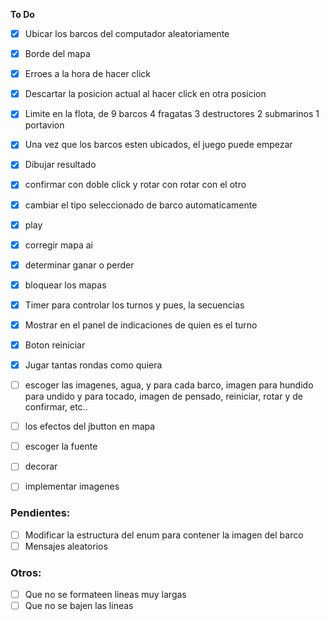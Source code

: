 **To Do**

* [x] Ubicar los barcos del computador aleatoriamente
* [x] Borde del mapa
* [x] Erroes a la hora de hacer click
* [x] Descartar la posicion actual al hacer click en otra posicion
* [x] Limite en la flota, de 9 barcos
        4 fragatas
        3 destructores
        2 submarinos
        1 portavion
* [x] Una vez que los barcos esten ubicados, el juego puede empezar
* [x] Dibujar resultado

* [x] confirmar con doble click y rotar con rotar con el otro
* [x] cambiar el tipo seleccionado de barco automaticamente
* [x] play
* [x] corregir mapa ai
* [x] determinar ganar o perder

* [x] bloquear los mapas
* [x] Timer para controlar los turnos y pues, la secuencias
* [x] Mostrar en el panel de indicaciones de quien es el turno
* [x] Boton reiniciar
* [x] Jugar tantas rondas como quiera

* [ ] escoger las imagenes, agua, y para cada barco, imagen para hundido para undido y para tocado, imagen de pensado, reiniciar, rotar y de confirmar, etc..
* [ ] los efectos del jbutton en mapa
* [ ] escoger la fuente
* [ ] decorar
* [ ] implementar imagenes


### Pendientes:
* [ ] Modificar la estructura del enum para contener la imagen del barco
* [ ] Mensajes aleatorios

### Otros:
* [ ] Que no se formateen lineas muy largas
* [ ] Que no se bajen las lineas